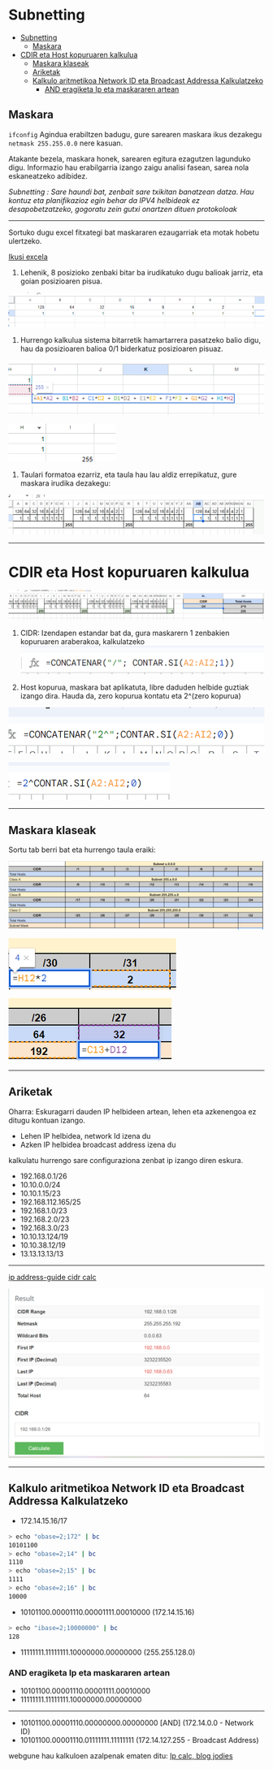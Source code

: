 # Subnetting

- [Subnetting](#subnetting)
  - [Maskara](#maskara)
- [CDIR eta Host kopuruaren kalkulua](#cdir-eta-host-kopuruaren-kalkulua)
  - [Maskara klaseak](#maskara-klaseak)
  - [Ariketak](#ariketak)
  - [Kalkulo aritmetikoa Network ID eta Broadcast Addressa Kalkulatzeko](#kalkulo-aritmetikoa-network-id-eta-broadcast-addressa-kalkulatzeko)
    - [AND eragiketa Ip eta maskararen artean](#and-eragiketa-ip-eta-maskararen-artean)

## Maskara

`ifconfig` Agindua erabiltzen badugu, gure sarearen maskara ikus dezakegu `netmask 255.255.0.0` nere kasuan.


Atakante bezela, maskara honek, sarearen egitura ezagutzen lagunduko digu. Informazio hau erabilgarria izango zaigu analisi fasean, sarea nola eskaneatzeko adibidez.


*Subnetting : Sare haundi bat, zenbait sare txikitan banatzean datza*. *Hau kontuz eta planifikazioz egin behar da IPV4 helbideak ez desapobetzatzeko, gogoratu zein gutxi onartzen dituen protokoloak*

---

Sortuko dugu excel fitxategi bat maskararen ezaugarriak eta motak hobetu ulertzeko.

[Ikusi excela](https://docs.google.com/spreadsheets/d/1XHKRUXkgOZAOelCKutF83DzA1dnqxUMUTOmSTZSgDVo/edit?usp=sharing)

1. Lehenik, 8 posizioko zenbaki bitar ba irudikatuko dugu balioak jarriz, eta goian posizioaren pisua.
   
![Alt text](<../Images/Pasted image 20231221124205.png>)


1. Hurrengo kalkulua sistema bitarretik hamartarrera pasatzeko balio digu, hau da posizioaren balioa 0/1 biderkatuz posizioaren pisuaz.

![Alt text](<../Images/Pasted image 20231221124348.png>)

![Alt text](<../Images/Pasted image 20231221124403.png>)


1. Taulari formatoa ezarriz, eta taula hau lau aldiz errepikatuz, gure maskara irudika dezakegu:

![Alt text](<../Images/Pasted image 20231221125101.png>)


---
# CDIR eta Host kopuruaren kalkulua


![Alt text](<../Images/Pasted image 20231221130840.png>)


1. CIDR: Izendapen estandar bat da, gura maskarern 1 zenbakien kopuruaren araberakoa, kalkulatzeko
![Alt text](<../Images/Pasted image 20231221131002.png>)


1. Host kopurua, maskara bat aplikatuta, libre daduden helbide guztiak izango dira. Hauda da, zero kopurua kontatu eta 2^(zero kopurua)

![Alt text](<../Images/Pasted image 20231221131135.png>)

![Alt text](<../Images/Pasted image 20231221131152.png>)


---
## Maskara klaseak

Sortu tab berri bat eta hurrengo taula eraiki:

![Alt text](<../Images/Pasted image 20231221133115.png>)

![Alt text](<../Images/Pasted image 20231222093449.png>)


![Alt text](<../Images/Pasted image 20231222093428.png>)


---
## Ariketak

Oharra: Eskuragarri dauden IP helbideen artean, lehen eta azkenengoa ez ditugu kontuan izango. 
- Lehen IP helbidea, network Id izena du
- Azken IP helbidea broadcast address izena du

kalkulatu hurrengo sare configuraziona zenbat ip izango diren eskura.

- 192.168.0.1/26
- 10.10.0.0/24
- 10.10.1.15/23
- 192.168.112.165/25
- 192.168.1.0/23
- 192.168.2.0/23
- 192.168.3.0/23
- 10.10.13.124/19
- 10.10.38.12/19
- 13.13.13.13/13
---

[ip address-guide cidr calc](https://www.ipaddressguide.com/cidr)

![Alt text](<../Images/Pasted image 20231222094358.png>)


---

## Kalkulo aritmetikoa Network ID eta Broadcast Addressa Kalkulatzeko

- 172.14.15.16/17

```bash
> echo "obase=2;172" | bc
10101100
> echo "obase=2;14" | bc
1110
> echo "obase=2;15" | bc
1111
> echo "obase=2;16" | bc
10000
```

+ 10101100.00001110.00001111.00010000 (172.14.15.16)

```bash
> echo "ibase=2;10000000" | bc
128
```

+ 11111111.11111111.10000000.00000000 (255.255.128.0)

### AND eragiketa Ip eta maskararen artean

- 10101100.00001110.00001111.00010000
- 11111111.11111111.10000000.00000000
---
- 10101100.00001110.00000000.00000000 [AND] (172.14.0.0 - Network ID)
- 10101100.00001110.01111111.11111111 (172.14.127.255 - Broadcast Address)


webgune hau kalkuloen azalpenak ematen ditu:
[Ip calc, blog jodies](https://jodies.de/ipcalc)


